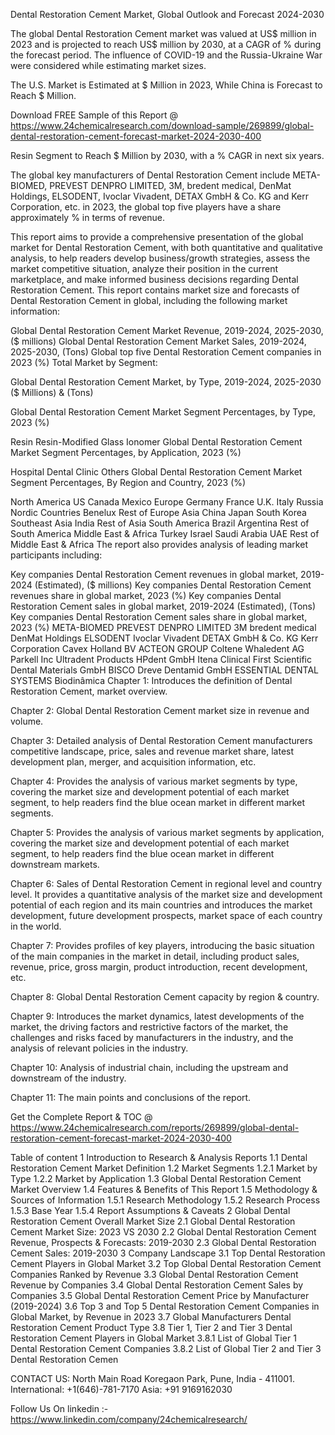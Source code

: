 Dental Restoration Cement Market, Global Outlook and Forecast 2024-2030

The global Dental Restoration Cement market was valued at US$ million in 2023 and is projected to reach US$ million by 2030, at a CAGR of % during the forecast period. The influence of COVID-19 and the Russia-Ukraine War were considered while estimating market sizes.

The U.S. Market is Estimated at $ Million in 2023, While China is Forecast to Reach $ Million.

Download FREE Sample of this Report @ https://www.24chemicalresearch.com/download-sample/269899/global-dental-restoration-cement-forecast-market-2024-2030-400

Resin Segment to Reach $ Million by 2030, with a % CAGR in next six years.

The global key manufacturers of Dental Restoration Cement include META-BIOMED, PREVEST DENPRO LIMITED, 3M, bredent medical, DenMat Holdings, ELSODENT, Ivoclar Vivadent, DETAX GmbH & Co. KG and Kerr Corporation, etc. in 2023, the global top five players have a share approximately % in terms of revenue.

This report aims to provide a comprehensive presentation of the global market for Dental Restoration Cement, with both quantitative and qualitative analysis, to help readers develop business/growth strategies, assess the market competitive situation, analyze their position in the current marketplace, and make informed business decisions regarding Dental Restoration Cement. This report contains market size and forecasts of Dental Restoration Cement in global, including the following market information:

Global Dental Restoration Cement Market Revenue, 2019-2024, 2025-2030, ($ millions)
Global Dental Restoration Cement Market Sales, 2019-2024, 2025-2030, (Tons)
Global top five Dental Restoration Cement companies in 2023 (%)
Total Market by Segment:

Global Dental Restoration Cement Market, by Type, 2019-2024, 2025-2030 ($ Millions) & (Tons)

Global Dental Restoration Cement Market Segment Percentages, by Type, 2023 (%)

Resin
Resin-Modified Glass Ionomer
Global Dental Restoration Cement Market Segment Percentages, by Application, 2023 (%)

Hospital
Dental Clinic
Others
Global Dental Restoration Cement Market Segment Percentages, By Region and Country, 2023 (%)

North America
US
Canada
Mexico
Europe
Germany
France
U.K.
Italy
Russia
Nordic Countries
Benelux
Rest of Europe
Asia
China
Japan
South Korea
Southeast Asia
India
Rest of Asia
South America
Brazil
Argentina
Rest of South America
Middle East & Africa
Turkey
Israel
Saudi Arabia
UAE
Rest of Middle East & Africa
The report also provides analysis of leading market participants including:

Key companies Dental Restoration Cement revenues in global market, 2019-2024 (Estimated), ($ millions)
Key companies Dental Restoration Cement revenues share in global market, 2023 (%)
Key companies Dental Restoration Cement sales in global market, 2019-2024 (Estimated), (Tons)
Key companies Dental Restoration Cement sales share in global market, 2023 (%)
META-BIOMED
PREVEST DENPRO LIMITED
3M
bredent medical
DenMat Holdings
ELSODENT
Ivoclar Vivadent
DETAX GmbH & Co. KG
Kerr Corporation
Cavex Holland BV
ACTEON GROUP
Coltene Whaledent AG
Parkell Inc
Ultradent Products
HPdent GmbH
Itena Clinical
First Scientific Dental Materials GmbH
BISCO
Dreve Dentamid GmbH
ESSENTIAL DENTAL SYSTEMS
Biodinâmica
Chapter 1: Introduces the definition of Dental Restoration Cement, market overview.

Chapter 2: Global Dental Restoration Cement market size in revenue and volume.

Chapter 3: Detailed analysis of Dental Restoration Cement manufacturers competitive landscape, price, sales and revenue market share, latest development plan, merger, and acquisition information, etc.

Chapter 4: Provides the analysis of various market segments by type, covering the market size and development potential of each market segment, to help readers find the blue ocean market in different market segments.

Chapter 5: Provides the analysis of various market segments by application, covering the market size and development potential of each market segment, to help readers find the blue ocean market in different downstream markets.

Chapter 6: Sales of Dental Restoration Cement in regional level and country level. It provides a quantitative analysis of the market size and development potential of each region and its main countries and introduces the market development, future development prospects, market space of each country in the world.

Chapter 7: Provides profiles of key players, introducing the basic situation of the main companies in the market in detail, including product sales, revenue, price, gross margin, product introduction, recent development, etc.

Chapter 8: Global Dental Restoration Cement capacity by region & country.

Chapter 9: Introduces the market dynamics, latest developments of the market, the driving factors and restrictive factors of the market, the challenges and risks faced by manufacturers in the industry, and the analysis of relevant policies in the industry.

Chapter 10: Analysis of industrial chain, including the upstream and downstream of the industry.

Chapter 11: The main points and conclusions of the report.

Get the Complete Report & TOC @ https://www.24chemicalresearch.com/reports/269899/global-dental-restoration-cement-forecast-market-2024-2030-400

Table of content
1 Introduction to Research & Analysis Reports
1.1 Dental Restoration Cement Market Definition
1.2 Market Segments
1.2.1 Market by Type
1.2.2 Market by Application
1.3 Global Dental Restoration Cement Market Overview
1.4 Features & Benefits of This Report
1.5 Methodology & Sources of Information
1.5.1 Research Methodology
1.5.2 Research Process
1.5.3 Base Year
1.5.4 Report Assumptions & Caveats
2 Global Dental Restoration Cement Overall Market Size
2.1 Global Dental Restoration Cement Market Size: 2023 VS 2030
2.2 Global Dental Restoration Cement Revenue, Prospects & Forecasts: 2019-2030
2.3 Global Dental Restoration Cement Sales: 2019-2030
3 Company Landscape
3.1 Top Dental Restoration Cement Players in Global Market
3.2 Top Global Dental Restoration Cement Companies Ranked by Revenue
3.3 Global Dental Restoration Cement Revenue by Companies
3.4 Global Dental Restoration Cement Sales by Companies
3.5 Global Dental Restoration Cement Price by Manufacturer (2019-2024)
3.6 Top 3 and Top 5 Dental Restoration Cement Companies in Global Market, by Revenue in 2023
3.7 Global Manufacturers Dental Restoration Cement Product Type
3.8 Tier 1, Tier 2 and Tier 3 Dental Restoration Cement Players in Global Market
3.8.1 List of Global Tier 1 Dental Restoration Cement Companies
3.8.2 List of Global Tier 2 and Tier 3 Dental Restoration Cemen

CONTACT US:
North Main Road Koregaon Park, Pune, India - 411001.
International: +1(646)-781-7170
Asia: +91 9169162030

Follow Us On linkedin :- https://www.linkedin.com/company/24chemicalresearch/
